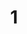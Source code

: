---
order: 1
title:  "1"
img: "assets/images/slides/1.jpg"
mobile-img: "assets/images/slides/1m.jpg"
href: "#"
target: "" # _blank
---